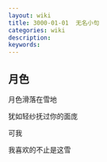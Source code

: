 ```yaml
---
layout: wiki
title: 3000-01-01  无名小句
categories: wiki
description: 
keywords: 
---
```


## 月色
月色滑落在雪地

犹如轻纱抚过你的面庞

可我

我喜欢的不止是这雪